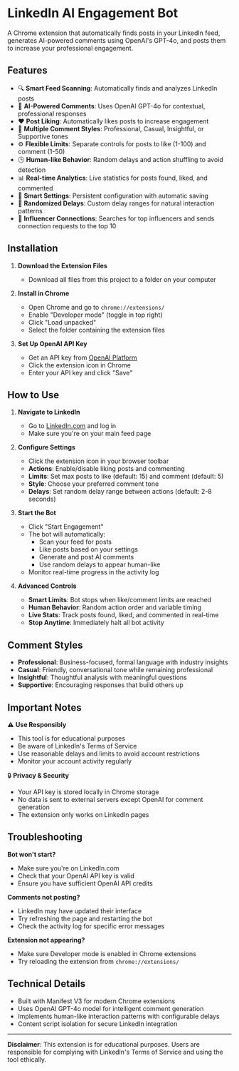 # LinkedIn AI Engagement Bot

A Chrome extension that automatically finds posts in your LinkedIn feed, generates AI-powered comments using OpenAI's GPT-4o, and posts them to increase your professional engagement.

## Features

- 🔍 **Smart Feed Scanning**: Automatically finds and analyzes LinkedIn posts
- 🤖 **AI-Powered Comments**: Uses OpenAI GPT-4o for contextual, professional responses
- ❤️ **Post Liking**: Automatically likes posts to increase engagement
- 🎯 **Multiple Comment Styles**: Professional, Casual, Insightful, or Supportive tones
- ⚙️ **Flexible Limits**: Separate controls for posts to like (1-100) and comment (1-50)
- 🕒 **Human-like Behavior**: Random delays and action shuffling to avoid detection
- 📊 **Real-time Analytics**: Live statistics for posts found, liked, and commented
- 💾 **Smart Settings**: Persistent configuration with automatic saving
- 🎲 **Randomized Delays**: Custom delay ranges for natural interaction patterns
- 🔗 **Influencer Connections**: Searches for top influencers and sends connection requests to the top 10

## Installation

1. **Download the Extension Files**
   - Download all files from this project to a folder on your computer

2. **Install in Chrome**
   - Open Chrome and go to `chrome://extensions/`
   - Enable "Developer mode" (toggle in top right)
   - Click "Load unpacked"
   - Select the folder containing the extension files

3. **Set Up OpenAI API Key**
   - Get an API key from [OpenAI Platform](https://platform.openai.com/api-keys)
   - Click the extension icon in Chrome
   - Enter your API key and click "Save"

## How to Use

1. **Navigate to LinkedIn**
   - Go to [LinkedIn.com](https://linkedin.com) and log in
   - Make sure you're on your main feed page

2. **Configure Settings**
   - Click the extension icon in your browser toolbar
   - **Actions**: Enable/disable liking posts and commenting
   - **Limits**: Set max posts to like (default: 15) and comment (default: 5)
   - **Style**: Choose your preferred comment tone
   - **Delays**: Set random delay range between actions (default: 2-8 seconds)

3. **Start the Bot**
   - Click "Start Engagement"
   - The bot will automatically:
     - Scan your feed for posts
     - Like posts based on your settings
     - Generate and post AI comments
     - Use random delays to appear human-like
   - Monitor real-time progress in the activity log

4. **Advanced Controls**
   - **Smart Limits**: Bot stops when like/comment limits are reached
   - **Human Behavior**: Random action order and variable timing
   - **Live Stats**: Track posts found, liked, and commented in real-time
   - **Stop Anytime**: Immediately halt all bot activity

## Comment Styles

- **Professional**: Business-focused, formal language with industry insights
- **Casual**: Friendly, conversational tone while remaining professional
- **Insightful**: Thoughtful analysis with meaningful questions
- **Supportive**: Encouraging responses that build others up

## Important Notes

⚠️ **Use Responsibly**
- This tool is for educational purposes
- Be aware of LinkedIn's Terms of Service
- Use reasonable delays and limits to avoid account restrictions
- Monitor your account activity regularly

🔒 **Privacy & Security**
- Your API key is stored locally in Chrome storage
- No data is sent to external servers except OpenAI for comment generation
- The extension only works on LinkedIn pages

## Troubleshooting

**Bot won't start?**
- Make sure you're on LinkedIn.com
- Check that your OpenAI API key is valid
- Ensure you have sufficient OpenAI API credits

**Comments not posting?**
- LinkedIn may have updated their interface
- Try refreshing the page and restarting the bot
- Check the activity log for specific error messages

**Extension not appearing?**
- Make sure Developer mode is enabled in Chrome extensions
- Try reloading the extension from `chrome://extensions/`

## Technical Details

- Built with Manifest V3 for modern Chrome extensions
- Uses OpenAI GPT-4o model for intelligent comment generation
- Implements human-like interaction patterns with configurable delays
- Content script isolation for secure LinkedIn integration

---

**Disclaimer**: This extension is for educational purposes. Users are responsible for complying with LinkedIn's Terms of Service and using the tool ethically.
